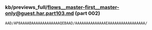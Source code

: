 ### kb/previews_full/flows__master-first__master-only@guest.har.part103.md (part 002)

```md
AAD/AP8AAAABAAAAAAAAAAAAAQEBAAD/AAAAAAAAAAAAAAEAAAAAAAAAAAAAAAAA/
```

```
